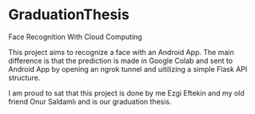 # GraduationThesis
Face Recognition With Cloud Computing

This project aims to recognize a face with an Android App. The main difference is that the prediction is made in Google Colab and sent to Android App by opening an ngrok tunnel and uitilizing a simple Flask API structure.

I am proud to sat that this project is done by me Ezgi Eftekin and my old friend Onur Saldamlı and is our graduation thesis.
